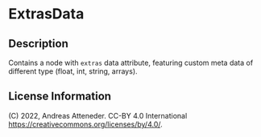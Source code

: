 # ExtrasData

## Description

Contains a node with `extras` data attribute, featuring custom meta data of different type (float, int, string, arrays).

## License Information

(C) 2022, Andreas Atteneder. CC-BY 4.0 International https://creativecommons.org/licenses/by/4.0/. 
